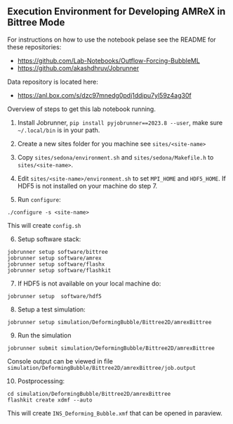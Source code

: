## Execution Environment for Developing AMReX in Bittree Mode

For instructions on how to use the notebook pelase see the README for these repositories:
- https://github.com/Lab-Notebooks/Outflow-Forcing-BubbleML
- https://github.com/akashdhruv/Jobrunner

Data repository is located here:
- https://anl.box.com/s/dzc97mnedg0pdj1ddipu7yl59z4ag30f

Overview of steps to get this lab notebook running.

1. Install Jobrunner, `pip install pyjobrunner==2023.8 --user`, make sure `~/.local/bin` is in your path.
   
2. Create a new sites folder for you machine see `sites/<site-name>`
 
3. Copy `sites/sedona/environment.sh` and `sites/sedona/Makefile.h` to `sites/<site-name>`.

4. Edit `sites/<site-name>/environment.sh` to set `MPI_HOME` and `HDF5_HOME`. 
   If HDF5 is not installed on your machine do step 7. 

5. Run `configure`:
  ```
  ./configure -s <site-name>
  ```
  This will create `config.sh`


6. Setup software stack:
  ```
  jobrunner setup software/bittree
  jobrunner setup software/amrex
  jobrunner setup software/flashx
  jobrunner setup software/flashkit
  ```

7. If HDF5 is not available on your local machine do:
  ```
  jobrunner setup  software/hdf5
  ```
   
8. Setup a test simulation:
  ```
  jobrunner setup simulation/DeformingBubble/Bittree2D/amrexBittree
  ```

9. Run the simulation
  ```
  jobrunner submit simulation/DeformingBubble/Bittree2D/amrexBittree
  ```
  Console output can be viewed in file `simulation/DeformingBubble/Bittree2D/amrexBittree/job.output`

10. Postprocessing:
   ```
   cd simulation/DeformingBubble/Bittree2D/amrexBittree
   flashkit create xdmf --auto
   ```    
   This will create `INS_Deforming_Bubble.xmf` that can be opened in paraview.
